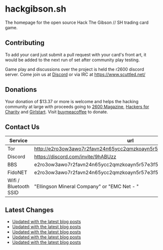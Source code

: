 # hackgibson.sh
The homepage for the open source Hack The Gibson // SH trading card game.


## Contributing

To add your card just submit a pull request with your card's front art, it would be added to the next run of set after community play testing.

Game play and discussions over the project is held the r2600 discord server. Come join us at [Discord](https://discord.com/invite/9hABUzz) or via IRC at https://www.scuttled.net/


## Donations

Your donation of $13.37 or more is welcome and helps the hacking community at large with proceeds going to [2600 Magazine](https://2600.com/), [Hackers for Charity](https://hackersforcharity.org) and [Girlstart](https://girlstart.org).  Visit [buymeacoffee](https://www.buymeacoffee.com/hackgibson.sh) to donate.


## Contact Us

Service | url
-|-
Tor | http://e2ro3ow3awo7r2favn24n65ycc2qmzkoayn5r57e3f56nvjwdcgg32ad.onion
Discord | https://discord.com/invite/9hABUzz
BBS | e2ro3ow3awo7r2favn24n65ycc2qmzkoayn5r57e3f56nvjwdcgg32ad.onion:23
FidoNET | e2ro3ow3awo7r2favn24n65ycc2qmzkoayn5r57e3f56nvjwdcgg32ad.onion:24554
Wifi / Bluetooth SSID | "Ellingson Mineral Company" or "EMC Net - <fidonet address>"

## Latest Changes
<!-- BLOG-POST-LIST:START -->
- [Updated with the latest blog posts](https://github.com/DFW2600/hackgibson.sh/commit/f567112871c84b6cb90dbd6c8b1d0fe9f54931d4)
- [Updated with the latest blog posts](https://github.com/DFW2600/hackgibson.sh/commit/aeaadb9f703e5dd0de481a833b0dcb1d5136be45)
- [Updated with the latest blog posts](https://github.com/DFW2600/hackgibson.sh/commit/54372db7812d5569a951dfd1ab681f3285a118b1)
- [Updated with the latest blog posts](https://github.com/DFW2600/hackgibson.sh/commit/e9b388cfe1a92c2b63092d4d9b30a78fc4f8740a)
- [Updated with the latest blog posts](https://github.com/DFW2600/hackgibson.sh/commit/06ebaa26ffa9440562dd36fb06183eed3cf1d51f)
<!-- BLOG-POST-LIST:END -->
